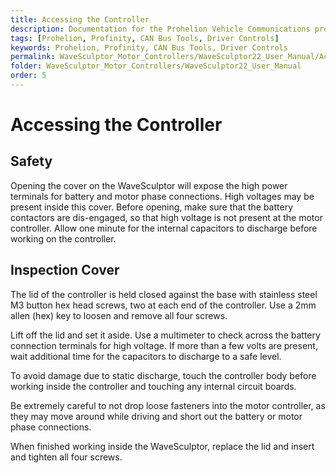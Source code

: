 ```yaml
---
title: Accessing the Controller
description: Documentation for the Prohelion Vehicle Communications protocol
tags: [Prohelion, Profinity, CAN Bus Tools, Driver Controls]
keywords: Prohelion, Profinity, CAN Bus Tools, Driver Controls
permalink: WaveSculptor_Motor_Controllers/WaveSculptor22_User_Manual/Accessing_the_Controller.html
folder: WaveSculptor_Motor_Controllers/WaveSculptor22_User_Manual
order: 5
---
```


# Accessing the Controller

## Safety

Opening the cover on the WaveSculptor will expose the high power terminals for battery and motor phase connections.  High voltages may be present inside this cover.  Before opening, make sure that the battery contactors are dis-engaged, so that high voltage is not present at the motor controller.  Allow one minute for the internal capacitors to discharge before working on the controller.

## Inspection Cover

The lid of the controller is held closed against the base with stainless steel M3 button hex head screws, two at each end of the controller.  Use a 2mm allen (hex) key to loosen and remove all four screws.

Lift off the lid and set it aside.  Use a multimeter to check across the battery connection terminals for high voltage.  If more than a few volts are present, wait additional time for the capacitors to discharge to a safe level. 

To avoid damage due to static discharge, touch the controller body before working inside the controller and touching any internal circuit boards.

Be extremely careful to not drop loose fasteners into the motor controller, as they may move around while driving and short out the battery or motor phase connections.  

When finished working inside the WaveSculptor, replace the lid and insert and tighten all four screws.
